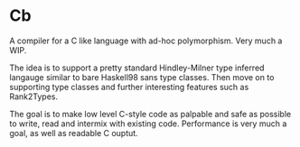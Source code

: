 Cb
==

A compiler for a C like language with ad-hoc polymorphism. Very much a WIP.

The idea is to support a pretty standard Hindley-Milner type inferred langauge similar to bare Haskell98 sans type classes.
Then move on to supporting type classes and further interesting features such as Rank2Types. 

The goal is to make low level C-style code as palpable and safe as possible to write, read and intermix with existing code.
Performance is very much a goal, as well as readable C ouptut.
